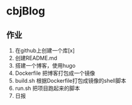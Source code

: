 # cbjBlog

## 作业

1. 在github上创建一个库[x]
2. 创建README.md
3. 搭建一个博客，使用hugo
4. Dockerfile 把博客打包成一个镜像
5. build.sh 根据Dockerfile打包成镜像的shell脚本
6. run.sh 把项目跑起来的脚本
7. 日报
